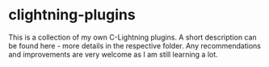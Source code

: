 # clightning-plugins

This is a collection of my own C-Lightning plugins. A short description can be found here - more details in the respective folder. Any recommendations and improvements are very welcome as I am still learning a lot.
